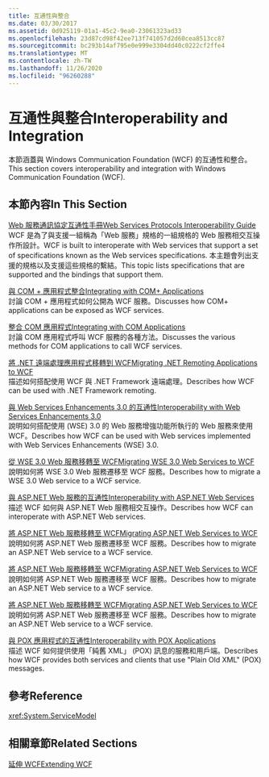 ```yaml
---
title: 互通性與整合
ms.date: 03/30/2017
ms.assetid: 0d925119-01a1-45c2-9ea0-23061323ad33
ms.openlocfilehash: 23d87cd98f42ee713f741057d2d60cea8513cc87
ms.sourcegitcommit: bc293b14af795e0e999e3304dd40c0222cf2ffe4
ms.translationtype: MT
ms.contentlocale: zh-TW
ms.lasthandoff: 11/26/2020
ms.locfileid: "96260288"
---
```

# <a name="interoperability-and-integration"></a><span data-ttu-id="110e2-102">互通性與整合</span><span class="sxs-lookup"><span data-stu-id="110e2-102">Interoperability and Integration</span></span>

<span data-ttu-id="110e2-103">本節涵蓋與 Windows Communication Foundation (WCF) 的互通性和整合。</span><span class="sxs-lookup"><span data-stu-id="110e2-103">This section covers interoperability and integration with Windows Communication Foundation (WCF).</span></span>  
  
## <a name="in-this-section"></a><span data-ttu-id="110e2-104">本節內容</span><span class="sxs-lookup"><span data-stu-id="110e2-104">In This Section</span></span>  

 [<span data-ttu-id="110e2-105">Web 服務通訊協定互通性手冊</span><span class="sxs-lookup"><span data-stu-id="110e2-105">Web Services Protocols Interoperability Guide</span></span>](web-services-protocols-interoperability-guide.md)  
 <span data-ttu-id="110e2-106">WCF 是為了與支援一組稱為「Web 服務」規格的一組規格的 Web 服務相交互操作所設計。</span><span class="sxs-lookup"><span data-stu-id="110e2-106">WCF is built to interoperate with Web services that support a set of specifications known as the Web services specifications.</span></span> <span data-ttu-id="110e2-107">本主題會列出支援的規格以及支援這些規格的繫結。</span><span class="sxs-lookup"><span data-stu-id="110e2-107">This topic lists specifications that are supported and the bindings that support them.</span></span>  
  
 [<span data-ttu-id="110e2-108">與 COM + 應用程式整合</span><span class="sxs-lookup"><span data-stu-id="110e2-108">Integrating with COM+ Applications</span></span>](integrating-with-com-plus-applications.md)  
 <span data-ttu-id="110e2-109">討論 COM + 應用程式如何公開為 WCF 服務。</span><span class="sxs-lookup"><span data-stu-id="110e2-109">Discusses how COM+ applications can be exposed as WCF services.</span></span>  
  
 [<span data-ttu-id="110e2-110">整合 COM 應用程式</span><span class="sxs-lookup"><span data-stu-id="110e2-110">Integrating with COM Applications</span></span>](integrating-with-com-applications.md)  
 <span data-ttu-id="110e2-111">討論 COM 應用程式呼叫 WCF 服務的各種方法。</span><span class="sxs-lookup"><span data-stu-id="110e2-111">Discusses the various methods for COM applications to call WCF services.</span></span>  
  
 [<span data-ttu-id="110e2-112">將 .NET 遠端處理應用程式移轉到 WCF</span><span class="sxs-lookup"><span data-stu-id="110e2-112">Migrating .NET Remoting Applications to WCF</span></span>](migrating-net-remoting-applications-to-wcf.md)  
 <span data-ttu-id="110e2-113">描述如何搭配使用 WCF 與 .NET Framework 遠端處理。</span><span class="sxs-lookup"><span data-stu-id="110e2-113">Describes how WCF can be used with .NET Framework remoting.</span></span>  
  
 [<span data-ttu-id="110e2-114">與 Web Services Enhancements 3.0 的互通性</span><span class="sxs-lookup"><span data-stu-id="110e2-114">Interoperability with Web Services Enhancements 3.0</span></span>](interoperability-with-web-services-enhancements-3-0.md)  
 <span data-ttu-id="110e2-115">說明如何搭配使用 (WSE) 3.0 的 Web 服務增強功能所執行的 Web 服務來使用 WCF。</span><span class="sxs-lookup"><span data-stu-id="110e2-115">Describes how WCF can be used with Web services implemented with Web Services Enhancements (WSE) 3.0.</span></span>  
  
 [<span data-ttu-id="110e2-116">從 WSE 3.0 Web 服務移轉至 WCF</span><span class="sxs-lookup"><span data-stu-id="110e2-116">Migrating WSE 3.0 Web Services to WCF</span></span>](migrating-wse-3-0-web-services-to-wcf.md)  
 <span data-ttu-id="110e2-117">說明如何將 WSE 3.0 Web 服務遷移至 WCF 服務。</span><span class="sxs-lookup"><span data-stu-id="110e2-117">Describes how to migrate a WSE 3.0 Web service to a WCF service.</span></span>  
  
 [<span data-ttu-id="110e2-118">與 ASP.NET Web 服務的互通性</span><span class="sxs-lookup"><span data-stu-id="110e2-118">Interoperability with ASP.NET Web Services</span></span>](interop-with-aspnet-web-services.md)  
 <span data-ttu-id="110e2-119">描述 WCF 如何與 ASP.NET Web 服務相交互操作。</span><span class="sxs-lookup"><span data-stu-id="110e2-119">Describes how WCF can interoperate with ASP.NET Web services.</span></span>  
  
 [<span data-ttu-id="110e2-120">將 ASP.NET Web 服務移轉至 WCF</span><span class="sxs-lookup"><span data-stu-id="110e2-120">Migrating ASP.NET Web Services to WCF</span></span>](migrating-aspnet-web-services-to-wcf.md)  
 <span data-ttu-id="110e2-121">說明如何將 ASP.NET Web 服務遷移至 WCF 服務。</span><span class="sxs-lookup"><span data-stu-id="110e2-121">Describes how to migrate an ASP.NET Web service to a WCF service.</span></span>  
  
 [<span data-ttu-id="110e2-122">將 ASP.NET Web 服務移轉至 WCF</span><span class="sxs-lookup"><span data-stu-id="110e2-122">Migrating ASP.NET Web Services to WCF</span></span>](migrating-aspnet-web-services-to-wcf.md)  
 <span data-ttu-id="110e2-123">說明如何將 ASP.NET Web 服務遷移至 WCF 服務。</span><span class="sxs-lookup"><span data-stu-id="110e2-123">Describes how to migrate an ASP.NET Web service to a WCF service.</span></span>  
  
 [<span data-ttu-id="110e2-124">將 ASP.NET Web 服務移轉至 WCF</span><span class="sxs-lookup"><span data-stu-id="110e2-124">Migrating ASP.NET Web Services to WCF</span></span>](migrating-aspnet-web-services-to-wcf.md)  
 <span data-ttu-id="110e2-125">說明如何將 ASP.NET Web 服務遷移至 WCF 服務。</span><span class="sxs-lookup"><span data-stu-id="110e2-125">Describes how to migrate an ASP.NET Web service to a WCF service.</span></span>  
  
 [<span data-ttu-id="110e2-126">與 POX 應用程式的互通性</span><span class="sxs-lookup"><span data-stu-id="110e2-126">Interoperability with POX Applications</span></span>](interoperability-with-pox-applications.md)  
 <span data-ttu-id="110e2-127">描述 WCF 如何提供使用「純舊 XML」 (POX) 訊息的服務和用戶端。</span><span class="sxs-lookup"><span data-stu-id="110e2-127">Describes how WCF provides both services and clients that use "Plain Old XML" (POX) messages.</span></span>  
  
## <a name="reference"></a><span data-ttu-id="110e2-128">參考</span><span class="sxs-lookup"><span data-stu-id="110e2-128">Reference</span></span>  

 <xref:System.ServiceModel>  
  
## <a name="related-sections"></a><span data-ttu-id="110e2-129">相關章節</span><span class="sxs-lookup"><span data-stu-id="110e2-129">Related Sections</span></span>  

 [<span data-ttu-id="110e2-130">延伸 WCF</span><span class="sxs-lookup"><span data-stu-id="110e2-130">Extending WCF</span></span>](../extending/index.md)
